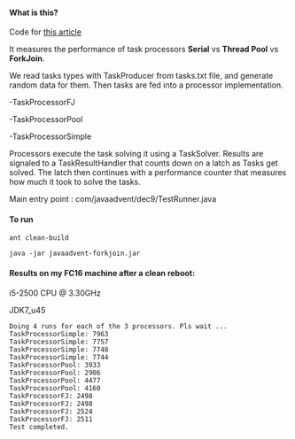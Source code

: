 #### What is this?

Code for [this article](http://www.javaadvent.com/2013/12/applying-forkjoin-from-optimal-to-fast.html)
 
It measures the performance of task processors **Serial** vs **Thread Pool** vs **ForkJoin**.
 
We read tasks types with TaskProducer from tasks.txt file, and generate random data for them.
Then tasks are fed into a processor implementation.

-TaskProcessorFJ
 
-TaskProcessorPool
 
-TaskProcessorSimple
 

Processors execute the task solving it using a TaskSolver. Results are signaled to a TaskResultHandler that counts down on a latch as Tasks get solved. The latch then continues with a performance counter that measures how much it took to solve the tasks.

Main entry point : com/javaadvent/dec9/TestRunner.java

#### To run
`ant clean-build`
 
`java -jar javaadvent-forkjoin.jar`

#### Results on my FC16 machine after a clean reboot:
i5-2500 CPU @ 3.30GHz
 
JDK7_u45
 
```
Doing 4 runs for each of the 3 processors. Pls wait ...
TaskProcessorSimple: 7963
TaskProcessorSimple: 7757
TaskProcessorSimple: 7748
TaskProcessorSimple: 7744
TaskProcessorPool: 3933
TaskProcessorPool: 2906
TaskProcessorPool: 4477
TaskProcessorPool: 4160
TaskProcessorFJ: 2498
TaskProcessorFJ: 2498
TaskProcessorFJ: 2524
TaskProcessorFJ: 2511
Test completed.
```


